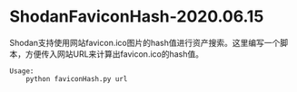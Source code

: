 # ShodanFaviconHash-2020.06.15

Shodan支持使用网站favicon.ico图片的hash值进行资产搜索。这里编写一个脚本，方便传入网站URL来计算出favicon.ico的hash值。

	Usage:
		python faviconHash.py url
